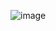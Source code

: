 ![image](https://github.com/SewoongPark/SeSac_study_repo/assets/98893325/3e1a9459-50d3-4c8a-b363-4ff2e6743f29)
